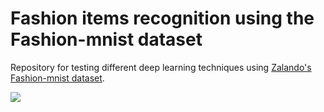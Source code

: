 # Fashion items recognition using the Fashion-mnist dataset

Repository for testing different deep learning techniques using [Zalando's Fashion-mnist dataset](https://github.com/zalandoresearch/fashion-mnist).

![](https://raw.githubusercontent.com/zalandoresearch/fashion-mnist/master/doc/img/fashion-mnist-sprite.png)
